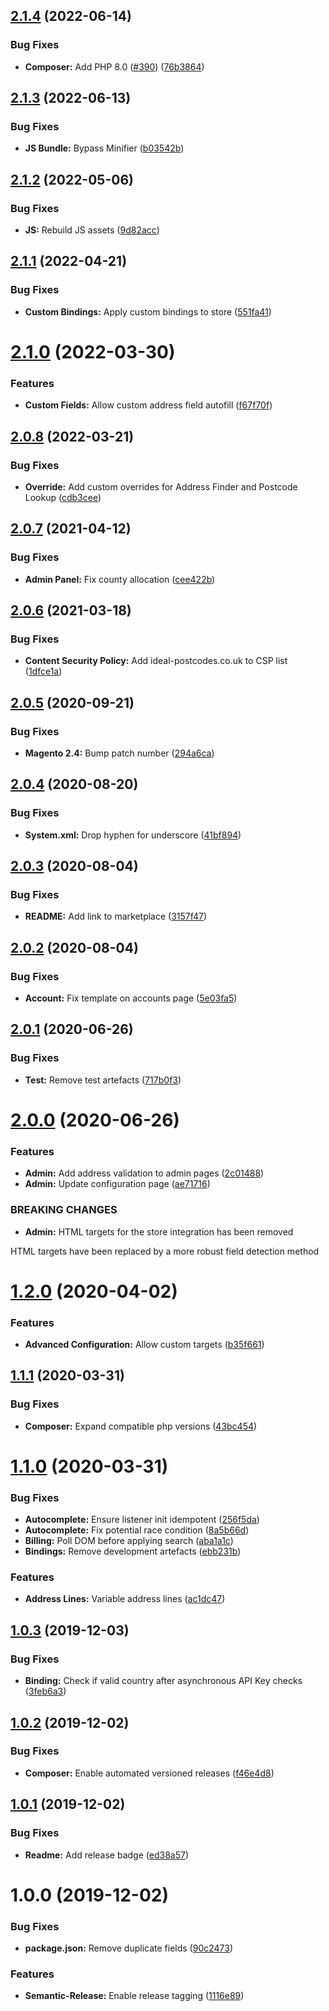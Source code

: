 ## [2.1.4](https://github.com/ideal-postcodes/magento/compare/2.1.3...2.1.4) (2022-06-14)


### Bug Fixes

* **Composer:** Add PHP 8.0 ([#390](https://github.com/ideal-postcodes/magento/issues/390)) ([76b3864](https://github.com/ideal-postcodes/magento/commit/76b386401eb1292cd6ee77347b33228e77d1eac6))

## [2.1.3](https://github.com/ideal-postcodes/magento/compare/2.1.2...2.1.3) (2022-06-13)


### Bug Fixes

* **JS Bundle:** Bypass Minifier ([b03542b](https://github.com/ideal-postcodes/magento/commit/b03542b791381e4c77a2f7620205c0340bdba955))

## [2.1.2](https://github.com/ideal-postcodes/magento/compare/2.1.1...2.1.2) (2022-05-06)


### Bug Fixes

* **JS:** Rebuild JS assets ([9d82acc](https://github.com/ideal-postcodes/magento/commit/9d82accbad8e94abb3b91b69302b1910b4a5c8a4))

## [2.1.1](https://github.com/ideal-postcodes/magento/compare/2.1.0...2.1.1) (2022-04-21)


### Bug Fixes

* **Custom Bindings:** Apply custom bindings to store ([551fa41](https://github.com/ideal-postcodes/magento/commit/551fa41cb2c1e3969b90391aa076d05dcd7b089c))

# [2.1.0](https://github.com/ideal-postcodes/magento/compare/2.0.8...2.1.0) (2022-03-30)


### Features

* **Custom Fields:** Allow custom address field autofill ([f67f70f](https://github.com/ideal-postcodes/magento/commit/f67f70f9c68852950f47472e9d79a78abf587dd8))

## [2.0.8](https://github.com/ideal-postcodes/magento/compare/2.0.7...2.0.8) (2022-03-21)


### Bug Fixes

* **Override:** Add custom overrides for Address Finder and Postcode Lookup ([cdb3cee](https://github.com/ideal-postcodes/magento/commit/cdb3ceef9215041718abdd4e7d30696c973c0784))

## [2.0.7](https://github.com/ideal-postcodes/magento/compare/2.0.6...2.0.7) (2021-04-12)


### Bug Fixes

* **Admin Panel:** Fix county allocation ([cee422b](https://github.com/ideal-postcodes/magento/commit/cee422bee03075cdbb76ef4ff86507ca12fa7949))

## [2.0.6](https://github.com/ideal-postcodes/magento/compare/2.0.5...2.0.6) (2021-03-18)


### Bug Fixes

* **Content Security Policy:** Add ideal-postcodes.co.uk to CSP list ([1dfce1a](https://github.com/ideal-postcodes/magento/commit/1dfce1a953e872a6417fd44edddae6d344da49a4))

## [2.0.5](https://github.com/ideal-postcodes/magento/compare/2.0.4...2.0.5) (2020-09-21)


### Bug Fixes

* **Magento 2.4:** Bump patch number ([294a6ca](https://github.com/ideal-postcodes/magento/commit/294a6ca1dd1f334fcb4f20eeaaac048501cab4ad))

## [2.0.4](https://github.com/ideal-postcodes/magento/compare/2.0.3...2.0.4) (2020-08-20)


### Bug Fixes

* **System.xml:** Drop hyphen for underscore ([41bf894](https://github.com/ideal-postcodes/magento/commit/41bf8941b642d13c0af684607f77b6cb7458b3c2))

## [2.0.3](https://github.com/ideal-postcodes/magento/compare/2.0.2...2.0.3) (2020-08-04)


### Bug Fixes

* **README:** Add link to marketplace ([3157f47](https://github.com/ideal-postcodes/magento/commit/3157f4730f35994d683ee5efb835ba6340b772b6))

## [2.0.2](https://github.com/ideal-postcodes/magento/compare/2.0.1...2.0.2) (2020-08-04)


### Bug Fixes

* **Account:** Fix template on accounts page ([5e03fa5](https://github.com/ideal-postcodes/magento/commit/5e03fa5673d67465d1f4e588b35ffcbabe191cdb))

## [2.0.1](https://github.com/ideal-postcodes/magento/compare/2.0.0...2.0.1) (2020-06-26)


### Bug Fixes

* **Test:** Remove test artefacts ([717b0f3](https://github.com/ideal-postcodes/magento/commit/717b0f3420bcda166cef46d7cba6badcd89f4106))

# [2.0.0](https://github.com/ideal-postcodes/magento/compare/1.2.0...2.0.0) (2020-06-26)


### Features

* **Admin:** Add address validation to admin pages ([2c01488](https://github.com/ideal-postcodes/magento/commit/2c01488ab5d0fee1c7d00be3bec9d9d851c2b8a0))
* **Admin:** Update configuration page ([ae71716](https://github.com/ideal-postcodes/magento/commit/ae7171638023a625383c73cda59347e713332aa6))


### BREAKING CHANGES

* **Admin:** HTML targets for the store integration has been removed

HTML targets have been replaced by a more robust field detection method

# [1.2.0](https://github.com/ideal-postcodes/magento/compare/1.1.1...1.2.0) (2020-04-02)


### Features

* **Advanced Configuration:** Allow custom targets ([b35f661](https://github.com/ideal-postcodes/magento/commit/b35f6618f059af2c0f8ea151d86a80b1708af9d5))

## [1.1.1](https://github.com/ideal-postcodes/magento/compare/1.1.0...1.1.1) (2020-03-31)


### Bug Fixes

* **Composer:** Expand compatible php versions ([43bc454](https://github.com/ideal-postcodes/magento/commit/43bc454df1c2c91e8565ecd2ecb7ecee3093166e))

# [1.1.0](https://github.com/ideal-postcodes/magento/compare/1.0.3...1.1.0) (2020-03-31)


### Bug Fixes

* **Autocomplete:** Ensure listener init idempotent ([256f5da](https://github.com/ideal-postcodes/magento/commit/256f5da8a8345eae3e09578badd6c67d7120bd51))
* **Autocomplete:** Fix potential race condition ([8a5b66d](https://github.com/ideal-postcodes/magento/commit/8a5b66df5308d082558ab1a0352a97c835e20997))
* **Billing:** Poll DOM before applying search ([aba1a1c](https://github.com/ideal-postcodes/magento/commit/aba1a1c9ff0367d0a244ce8e6a827334e7a44416))
* **Bindings:** Remove development artefacts ([ebb231b](https://github.com/ideal-postcodes/magento/commit/ebb231b0f95bc90d7db5e9d94a19e297fd69e46e))


### Features

* **Address Lines:** Variable address lines ([ac1dc47](https://github.com/ideal-postcodes/magento/commit/ac1dc471614932253f7135f19a51653869a8f365))

## [1.0.3](https://github.com/ideal-postcodes/magento/compare/1.0.2...1.0.3) (2019-12-03)


### Bug Fixes

* **Binding:** Check if valid country after asynchronous API Key checks ([3feb6a3](https://github.com/ideal-postcodes/magento/commit/3feb6a3045a4b1fcf066f0172ebd12850eed9bd3))

## [1.0.2](https://github.com/ideal-postcodes/magento/compare/1.0.1...1.0.2) (2019-12-02)


### Bug Fixes

* **Composer:** Enable automated versioned releases ([f46e4d8](https://github.com/ideal-postcodes/magento/commit/f46e4d81caf5fc919e82af850b0c53596aaa4e81))

## [1.0.1](https://github.com/ideal-postcodes/magento/compare/1.0.0...1.0.1) (2019-12-02)


### Bug Fixes

* **Readme:** Add release badge ([ed38a57](https://github.com/ideal-postcodes/magento/commit/ed38a5793e1d3cb5c64535de7347cc1a35fbf038))

# 1.0.0 (2019-12-02)


### Bug Fixes

* **package.json:** Remove duplicate fields ([90c2473](https://github.com/ideal-postcodes/magento/commit/90c24730669df453828d7091e7326b0cd8432995))


### Features

* **Semantic-Release:** Enable release tagging ([1116e89](https://github.com/ideal-postcodes/magento/commit/1116e89ce32a3b6742edfbb2ce8f98cdcdec9cee))
